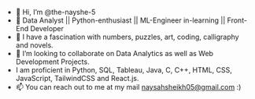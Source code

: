 - 👋 Hi, I’m @the-nayshe-5
- 👀 Data Analyst || Python-enthusiast || ML-Engineer in-learning || Front-End Developer
- 🌱 I have a fascination with numbers, puzzles, art, coding, calligraphy and novels.
- 💞️ I’m looking to collaborate on Data Analytics as well as Web Development Projects.
- I am proficient in Python, SQL, Tableau, Java, C, C++, HTML, CSS, JavaScript, TailwindCSS and React.js.
- 📫 You can reach out to me at my mail naysahsheikh05@gmail.com :)

<!---
the-nayshe-5/the-nayshe-5 is a ✨ special ✨ repository because its `README.md` (this file) appears on your GitHub profile.
You can click the Preview link to take a look at your changes.
--->
